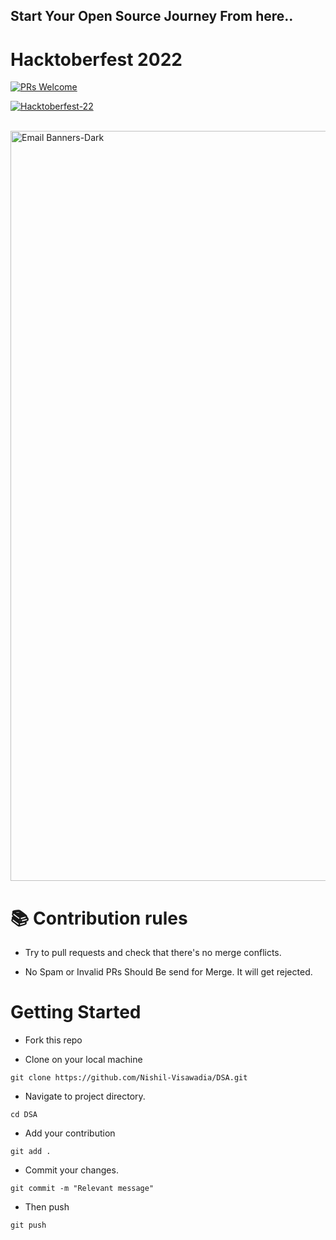 ## Start Your Open Source Journey From here.. 

# Hacktoberfest 2022

[![PRs Welcome](https://img.shields.io/badge/PRs-welcome-brightgreen.svg?style=flat&logo=github)](https://github.com/Nishil-Visawadia/DSA)

[![Hacktoberfest-22](https://img.shields.io/static/v1.svg?label=Hacktoberfest-22&message=accepted&color=red)](https://hacktoberfest.com/)

</b>

<br>

 <a href="https://hacktoberfest.com/">

 <img width="1200" alt="Email Banners-Dark" src="https://user-images.githubusercontent.com/79099734/189589410-ca17afb8-5855-4316-918a-054f27594809.png">

 </a>

# 📚 Contribution rules

- Try to pull requests and check that there's no merge conflicts.

- No Spam or Invalid PRs Should Be send for Merge. It will get rejected.

# Getting Started

- Fork this repo

- Clone on your local machine
```
git clone https://github.com/Nishil-Visawadia/DSA.git
```

- Navigate to project directory.
```
cd DSA
``` 

- Add your contribution
```
git add .
```

- Commit your changes.


```
git commit -m "Relevant message"
``` 

- Then push 
```
git push

